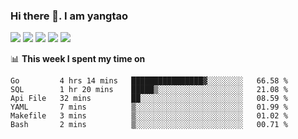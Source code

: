 ### Hi there 👋. I am yangtao 

<!-- **runtu666/runtu666** is a ✨ _special_ ✨ repository because its `README.md` (this file) appears on your GitHub profile. -->

![](https://github-profile-summary-cards.vercel.app/api/cards/profile-details?username=runtu666&theme=github)
![](https://github-profile-summary-cards.vercel.app/api/cards/repos-per-language?username=runtu666&theme=github)
![](https://github-profile-summary-cards.vercel.app/api/cards/most-commit-language?username=runtu666&theme=github)
![](https://github-profile-summary-cards.vercel.app/api/cards/stats?&username=runtu666&theme=github)
![](https://github-profile-summary-cards.vercel.app/api/cards/productive-time?username=runtu666&theme=github)

📊 **This week I spent my time on**
<!--START_SECTION:waka-->

```text
Go         4 hrs 14 mins   ████████████████▓░░░░░░░░   66.58 %
SQL        1 hr 20 mins    █████▒░░░░░░░░░░░░░░░░░░░   21.08 %
Api File   32 mins         ██░░░░░░░░░░░░░░░░░░░░░░░   08.59 %
YAML       7 mins          ▒░░░░░░░░░░░░░░░░░░░░░░░░   01.99 %
Makefile   3 mins          ▒░░░░░░░░░░░░░░░░░░░░░░░░   01.02 %
Bash       2 mins          ▒░░░░░░░░░░░░░░░░░░░░░░░░   00.71 %
```

<!--END_SECTION:waka-->


[comment]: <> (Here are some ideas to get you started:)

[comment]: <> (- 🔭 I’m currently working on tal)

[comment]: <> (- 🌱 I’m currently learning devops)

[comment]: <> (- 👯 I’m looking to collaborate on ...)

[comment]: <> (- 🤔 I’m looking for help with ...)

[comment]: <> (- 💬 Ask me about ...)

[comment]: <> (- 📫 How to reach me: ...)

[comment]: <> (- 😄 Pronouns: ...)

[comment]: <> (- ⚡ Fun fact: ...)
